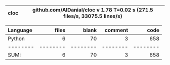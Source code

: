 cloc|github.com/AlDanial/cloc v 1.78  T=0.02 s (271.5 files/s, 33075.5 lines/s)
--- | ---

Language|files|blank|comment|code
:-------|-------:|-------:|-------:|-------:
Python|6|70|3|658
--------|--------|--------|--------|--------
SUM:|6|70|3|658
